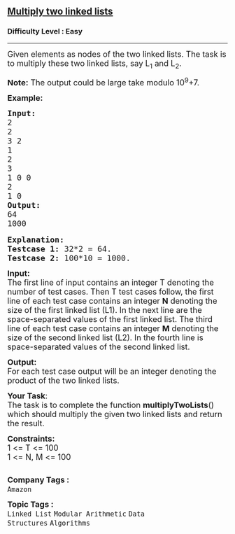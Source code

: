 <h2><a href="https://practice.geeksforgeeks.org/problems/multiply-two-linked-lists/1?page=2&difficulty[]=0&difficulty[]=1&difficulty[]=2&category[]=Linked%20List&sortBy=difficulty">Multiply two linked lists</a></h2><h3>Difficulty Level : Easy</h3><hr><div class="problems_problem_content__Xm_eO"><p><span style="font-size:18px">Given elements as nodes of the two linked lists. The task is to multiply these two linked lists, say L<sub>1</sub> and L<sub>2</sub>.&nbsp;</span></p>

<p><span style="font-size:18px"><strong>Note:</strong> The output could be large take&nbsp;modulo 10<sup>9</sup>+7.</span></p>

<p><span style="font-size:18px"><strong>Example:</strong></span></p>

<pre><span style="font-size:18px"><strong>Input:</strong>
2
2
3 2
1
2
3
1 0 0
2
1 0<strong> </strong></span><span style="font-size:18px"><strong>
Output:</strong>
64
1000</span>

<span style="font-size:18px"><strong>Explanation:
Testcase 1:</strong> 32*2 = 64.</span><span style="font-size:18px"><strong>
Testcase 2:</strong> 100*10 = 1000.</span></pre>

<p><span style="font-size:18px"><strong>Input:</strong><br>
The first line of input contains an integer T denoting the number of test cases. Then T test cases follow, the first line of each test case contains an&nbsp;integer <strong>N</strong> denoting the size of the first linked list (L1). In the next&nbsp;line&nbsp;are the space-separated values of the first linked list. The third line&nbsp;of each test case contains an integer <strong>M</strong> denoting the size of the second linked list (L2). In the fourth line is space-separated values of the second linked list.</span></p>

<p><span style="font-size:18px"><strong>Output:</strong><br>
For each test case output will be an integer denoting the product of the two linked lists.</span></p>

<p><span style="font-size:18px"><strong>Your Task</strong>:<br>
The task is to complete the function&nbsp;<strong>multiplyTwoLists</strong>() which should multiply the given two linked lists and return the result.</span></p>

<p><span style="font-size:18px"><strong>Constraints:</strong><br>
1 &lt;= T &lt;= 100<br>
1 &lt;= N, M&nbsp;&lt;= 100</span><br>
&nbsp;</p>
</div><p><span style=font-size:18px><strong>Company Tags : </strong><br><code>Amazon</code>&nbsp;<br><p><span style=font-size:18px><strong>Topic Tags : </strong><br><code>Linked List</code>&nbsp;<code>Modular Arithmetic</code>&nbsp;<code>Data Structures</code>&nbsp;<code>Algorithms</code>&nbsp;